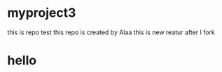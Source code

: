 # myproject3
this is repo test
this repo is created by Alaa
this is new reatur after I fork
<h1>hello</h1>
